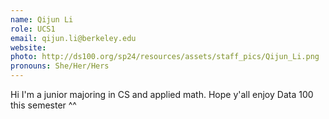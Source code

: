 ```yaml
---
name: Qijun Li
role: UCS1
email: qijun.li@berkeley.edu
website:
photo: http://ds100.org/sp24/resources/assets/staff_pics/Qijun_Li.png
pronouns: She/Her/Hers
---
```


Hi I'm a junior majoring in CS and applied math. Hope y'all enjoy Data 100 this semester ^^
